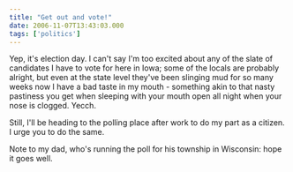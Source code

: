 ```yaml
---
title: "Get out and vote!"
date: 2006-11-07T13:43:03.000
tags: ['politics']
---
```


Yep, it's election day. I can't say I'm too excited about any of the slate of candidates I have to vote for here in Iowa; some of the locals are probably alright, but even at the state level they've been slinging mud for so many weeks now I have a bad taste in my mouth - something akin to that nasty pastiness you get when sleeping with your mouth open all night when your nose is clogged. Yecch.

Still, I'll be heading to the polling place after work to do my part as a citizen. I urge you to do the same.

Note to my dad, who's running the poll for his township in Wisconsin: hope it goes well.
